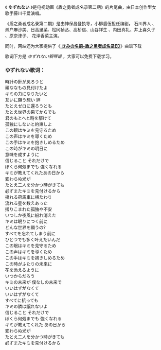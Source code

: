 

《 **ゆずれない** 》是电视动画《盾之勇者成名录第二期》的片尾曲，由日本创作型女歌手藤川千爱演唱。

《盾之勇者成名录第二期》是由神保昌登执导，小柳启伍担任编剧， 石川界人 、濑户麻沙美、日高里菜、松冈祯丞、高桥信、山谷祥生 、内田真礼、井上喜久子
、原奈津子、 花泽香菜主演。

同时，网站还为大家提供了《[ **きみの名前-盾之勇者成名录ED**](Music-10283-きみの名前-盾之勇者成名录ED.html "きみの名前-
盾之勇者成名录ED")》曲谱下载

歌词下方是 _ゆずれない钢琴谱_ ，大家可以免费下载学习。

### ゆずれない歌词：

時計の針が戻ろうと  
頑ななもの見付けたよ  
キミの力になりたいと  
互いに願う想い 絆  
たとえゼロに還ろうとも  
たとえ世界の果てからでも  
君のもとへと時を駆けて  
孤独にしないと約束しよ  
この眼はキミを見守るため  
この声はキミを導くため  
この手はキミを抱きしめるため  
この時がキミの明日に  
意味を成すように  
信じること それだけで  
ぼくら何処までも 強くなれる  
キミが教えてくれたあの日から  
変わらぬ光が  
たとえ二人を分かつ時がきても  
必ずまたキミを見付けるから  
揺れる荷馬車に横たわり  
流れる星を数えあった  
摺りこまれた孤独や不安  
いつしか夜風に紛れ消えた  
キミは眠りにつく前に  
どんな世界を願うの?  
すべてを忘れてしまう前に  
ひとつでも多く叶えたいんだ  
この眼はキミを見守るため  
この声はキミを導くため  
この手はキミを抱きしめるため  
この時がふたりの未来に  
花を添えるように  
いつからだろう  
キミの未来が 僕なしの未来で  
いいはずがなくて  
いいはずがなくて  
すべてに抗っても  
キミの隣は譲れないよ  
信じること それだけで  
ぼくら何処までも 強くなれる  
キミが教えてくれた あの日から  
変わらぬ光が  
たとえ二人を分かつ時がきても  
必ずまたキミを見付けるから

